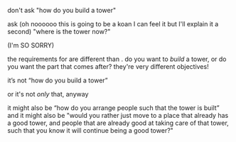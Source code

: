 don't ask "how do you build a tower"

ask (oh noooooo this is going to be a koan I can feel it but I'll explain it a second) "where is the tower now?"

(I'm SO SORRY)

the requirements for <getting a tower built> are different than <having a tower nearby>. do you want to *build* a tower, or do you want the part that comes after? they're very different objectives! 

it’s not “how do you build a tower”

or it's not *only* that, anyway

it might also be “how do you arrange people such that the tower is built”
and it might also be "would you rather just move to a place that already has a good tower, and people that are already good at taking care of that tower, such that you know it will continue being a good tower?"